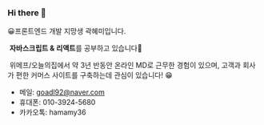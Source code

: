 ### Hi there 👋
😀프론트엔드 개발 지망생 곽혜미입니다.

​	**자바스크립트 & 리액트**를 공부하고 있습니다🧡

​	위메프/오늘의집에서 약 3년 반동안 온라인 MD로 근무한 경험이 있으며, 
​	고객과 회사가 편한 커머스 사이트를 구축하는데 관심이 있습니다! 😁

- 메일: goadl92@naver.com
- 휴대폰: 010-3924-5680
- 카카오톡: hamamy36
